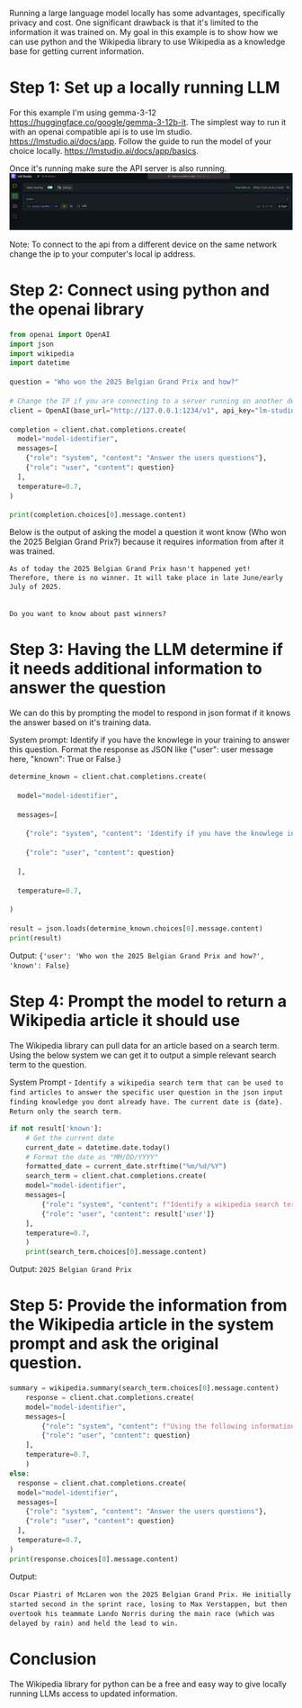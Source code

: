 Running a large language model locally has some advantages, specifically privacy and cost. One significant drawback is that it's limited to the information it was trained on. My goal in this example is to show how we can use python and the Wikipedia library to use Wikipedia as a knowledge base for getting current information.

# Step 1: Set up a locally running LLM

For this example I'm using gemma-3-12 https://huggingface.co/google/gemma-3-12b-it. The simplest way to run it with an openai compatible api is to use lm studio. https://lmstudio.ai/docs/app. Follow the guide to run the model of your choice locally. https://lmstudio.ai/docs/app/basics. 

Once it's running make sure the API server is also running.
![alt text](https://github.com/Avinash64/local-llm-wikipedia/blob/master/lmstudo_screenshot.png?raw=true "LM Studio")


Note: To connect to the api from a different device on the same network change the ip to your computer's local ip address.

# Step 2: Connect using python and the openai library
```python
from openai import OpenAI
import json
import wikipedia
import datetime

question = "Who won the 2025 Belgian Grand Prix and how?"

# Change the IP if you are connecting to a server running on another device
client = OpenAI(base_url="http://127.0.0.1:1234/v1", api_key="lm-studio")
  
completion = client.chat.completions.create(
  model="model-identifier",
  messages=[
    {"role": "system", "content": "Answer the users questions"},
    {"role": "user", "content": question}
  ],
  temperature=0.7,
)

print(completion.choices[0].message.content)
```

Below is the output of asking the model a question it wont know (Who won the 2025 Belgian Grand Prix?) because it requires information from after it was trained.

```
As of today the 2025 Belgian Grand Prix hasn't happened yet! Therefore, there is no winner. It will take place in late June/early July of 2025.


Do you want to know about past winners?
```

# Step 3: Having the LLM determine if it needs additional information to answer the question

We can do this by prompting the model to respond in json format if it knows the answer based on it's training data.

System prompt: Identify if you have the knowlege in your training to answer this question. Format the response as JSON like {"user": user message here, "known": True or False.}

```python
determine_known = client.chat.completions.create(

  model="model-identifier",

  messages=[

    {"role": "system", "content": 'Identify if you have the knowlege in your training to answer this question. Format the response as JSON like {"user": user message here, "known": True or False.}'},

    {"role": "user", "content": question}

  ],

  temperature=0.7,

)

result = json.loads(determine_known.choices[0].message.content)
print(result)
```
 
 Output:
`{'user': 'Who won the 2025 Belgian Grand Prix and how?', 'known': False}`

# Step 4: Prompt the model to return a Wikipedia article it should use

The Wikipedia library can pull data for an article based on a search term. Using the below system we can get it to output a simple relevant search term to the question.

System Prompt - `Identify a wikipedia search term that can be used to find articles to answer the specific user question in the json input finding knowledge you dont already have. The current date is {date}. Return only the search term.`

```python
if not result['known']:
    # Get the current date
    current_date = datetime.date.today()
    # Format the date as "MM/DD/YYYY"
    formatted_date = current_date.strftime("%m/%d/%Y")
    search_term = client.chat.completions.create(
    model="model-identifier",
    messages=[
        {"role": "system", "content": f"Identify a wikipedia search term that can be used to find articles to answer the specific user question in the json input finding knowledge you dont already have. The current date is {formatted_date}. Return only the search term."},
        {"role": "user", "content": result['user']}
    ],
    temperature=0.7,
    )
    print(search_term.choices[0].message.content) 
```

Output: `2025 Belgian Grand Prix`

# Step 5: Provide the information from the Wikipedia article in the system prompt and ask the original question.

```python
summary = wikipedia.summary(search_term.choices[0].message.content)
    response = client.chat.completions.create(
    model="model-identifier",
    messages=[
        {"role": "system", "content": f"Using the following information answer the users question. {summary}"},
        {"role": "user", "content": question}
    ],
    temperature=0.7,
    )
else:
  response = client.chat.completions.create(
  model="model-identifier",
  messages=[
    {"role": "system", "content": "Answer the users questions"},
    {"role": "user", "content": question}
  ],
  temperature=0.7,
)
print(response.choices[0].message.content)
```

Output:

```Oscar Piastri of McLaren won the 2025 Belgian Grand Prix. He initially started second in the sprint race, losing to Max Verstappen, but then overtook his teammate Lando Norris during the main race (which was delayed by rain) and held the lead to win.```


# Conclusion

The Wikipedia library for python can be a free and easy way to give locally running LLMs access to updated information. 
